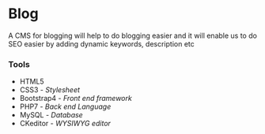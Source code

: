 # Blog

A CMS for blogging will help to do blogging easier and it will enable us to do SEO easier by adding dynamic keywords, description etc

### Tools
                   
- HTML5      
- CSS3 - *Stylesheet*
- Bootstrap4 - *Front end framework*
- PHP7 - *Back end Language*
- MySQL - *Database*
- CKeditor - *WYSIWYG editor*
